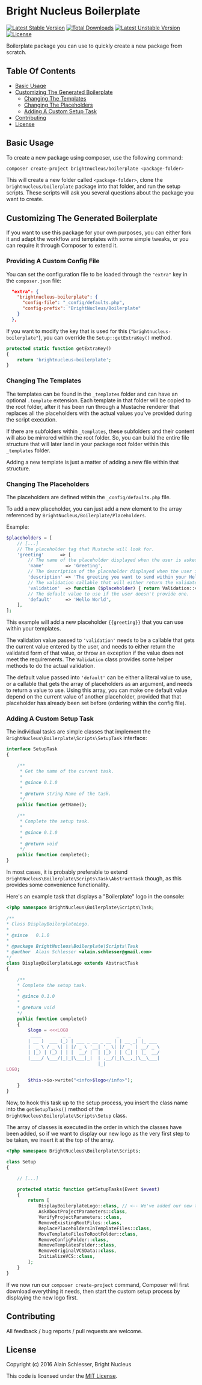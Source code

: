 # Bright Nucleus Boilerplate

[![Latest Stable Version](https://img.shields.io/packagist/v/brightnucleus/boilerplate.svg)](https://packagist.org/packages/brightnucleus/boilerplate)
[![Total Downloads](https://img.shields.io/packagist/dt/brightnucleus/boilerplate.svg)](https://packagist.org/packages/brightnucleus/boilerplate)
[![Latest Unstable Version](https://img.shields.io/packagist/vpre/brightnucleus/boilerplate.svg)](https://packagist.org/packages/brightnucleus/boilerplate)
[![License](https://img.shields.io/packagist/l/brightnucleus/boilerplate.svg)](https://packagist.org/packages/brightnucleus/boilerplate)

Boilerplate package you can use to quickly create a new package from scratch.

## Table Of Contents

* [Basic Usage](#basic-usage)
* [Customizing The Generated Boilerplate](#customizing-the-generated-boilerplate)
    * [Changing The Templates](#changing-the-templates)
    * [Changing The Placeholders](#changing-the-placeholders)
    * [Adding A Custom Setup Task](#adding-a-custom-setup-task)
* [Contributing](#contributing)
* [License](#license)

## Basic Usage

To create a new package using composer, use the following command:

```BASH
composer create-project brightnucleus/boilerplate <package-folder>
```

This will create a new folder called `<package-folder>`, clone the `brightnucleus/boilerplate` package into that folder, and run the setup scripts. These scripts will ask you several questions about the package you want to create.

## Customizing The Generated Boilerplate

If you want to use this package for your own purposes, you can either fork it and adapt the workflow and templates with some simple tweaks, or you can require it through Composer to extend it.

### Providing A Custom Config File

You can set the configuration file to be loaded through the `"extra"` key in the `composer.json` file:

```JSON
  "extra": {
    "brightnucleus-boilerplate": {
      "config-file": "_config/defaults.php",
      "config-prefix": "BrightNucleus/Boilerplate"
    }
  },
```

If you want to modify the key that is used for this (`"brightnucleus-boilerplate"`), you can override the `Setup::getExtraKey()` method.

```PHP
protected static function getExtraKey()
{
    return 'brightnucleus-boilerplate';
}
```

### Changing The Templates

The templates can be found in the `_templates` folder and can have an optional `.template` extension. Each template in that folder will be copied to the root folder, after it has been run through a Mustache renderer that replaces all the placeholders with the actual values you've provided during the script execution.

If there are subfolders within `_templates`, these subfolders and their content will also be mirrored within the root folder. So, you can build the entire file structure that will later land in your package root folder within this `_templates` folder.

Adding a new template is just a matter of adding a new file within that structure.

### Changing The Placeholders

The placeholders are defined within the `_config/defaults.php` file.

To add a new placeholder, you can just add a new element to the array referenced by `BrightNucleus/Boilerplate/Placeholders`.

Example:

```PHP
$placeholders = [
    // [...]
    // The placeholder tag that Mustache will look for.
    'greeting'      => [
        // The name of the placeholder displayed when the user is asked for values.
        'name'        => 'Greeting',
        // The description of the placeholder displayed when the user is asked for values.
        'description' => 'The greeting you want to send within your HelloWorld app.',
        // The validation callable that will either return the validate value or throw an exception.
        'validation'  => function ($placeholder) { return Validation::validateTrimmed($placeholder); },
        // The default value to use if the user doesn't provide one.
        'default'     => 'Hello World',
    ],
];
```

This example will add a new placeholder `{{greeting}}` that you can use within your templates.

The validation value passed to `'validation'` needs to be a callable that gets the current value entered by the user, and needs to either return the validated form of that value, or throw an exception if the value does not meet the requirements. The `Validation` class provides some helper methods to do the actual validation.

The default value passed into `'default'` can be either a literal value to use, or a callable that gets the array of placeholders as an argument, and needs to return a value to use. Using this array, you can make one default value depend on the current value of another placeholder, provided that that placeholder has already been set before (ordering within the config file).

### Adding A Custom Setup Task

The individual tasks are simple classes that implement the `BrightNucleus\Boilerplate\Scripts\SetupTask` interface:

```PHP
interface SetupTask
{

    /**
     * Get the name of the current task.
     *
     * @since 0.1.0
     *
     * @return string Name of the task.
     */
    public function getName();

    /**
     * Complete the setup task.
     *
     * @since 0.1.0
     *
     * @return void
     */
    public function complete();
}
```

In most cases, it is probably preferable to extend `BrightNucleus\Boilerplate\Scripts\Task\AbstractTask` though, as this provides some convenience functionality.

Here's an example task that displays a "Boilerplate" logo in the console:

```PHP
<?php namespace BrightNucleus\Boilerplate\Scripts\Task;

/**
* Class DisplayBoilerplateLogo.
*
* @since   0.1.0
*
* @package BrightNucleus\Boilerplate\Scripts\Task
* @author  Alain Schlesser <alain.schlesser@gmail.com>
*/
class DisplayBoilerplateLogo extends AbstractTask
{

    /**
    * Complete the setup task.
    *
    * @since 0.1.0
    *
    * @return void
    */
    public function complete()
    {
        $logo = <<<LOGO
         ____        _ _                 _       _
        | __ )  ___ (_) | ___ _ __ _ __ | | __ _| |_ ___
        |  _ \ / _ \| | |/ _ \ '__| '_ \| |/ _` | __/ _ \
        | |_) | (_) | | |  __/ |  | |_) | | (_| | |_  __/
        |____/ \___/|_|_|\___|_|  | .__/|_|\__,_|\__\___|
                                  |_|
LOGO;

        $this->io->write("<info>$logo</info>");
    }
}
```

Now, to hook this task up to the setup process, you insert the class name into the `getSetupTasks()` method of the `BrightNucleus\Boilerplate\Scripts\Setup` class.

The array of classes is executed in the order in which the classes have been added, so if we want to display our new logo as the very first step to be taken, we insert it at the top of the array.

```PHP
<?php namespace BrightNucleus\Boilerplate\Scripts;

class Setup
{

    // [...]

    protected static function getSetupTasks(Event $event)
    {
        return [
            DisplayBoilerplateLogo::class, // <-- We've added our new task step here.
            AskAboutProjectParameters::class,
            VerifyProjectParameters::class,
            RemoveExistingRootFiles::class,
            ReplacePlaceholdersInTemplateFiles::class,
            MoveTemplateFilesToRootFolder::class,
            RemoveConfigFolder::class,
            RemoveTemplatesFolder::class,
            RemoveOriginalVCSData::class,
            InitializeVCS::class,
        ];
    }
}
```

If we now run our `composer create-project` command, Composer will first download everything it needs, then start the custom setup process by displaying the new logo first.

## Contributing

All feedback / bug reports / pull requests are welcome.

## License

Copyright (c) 2016 Alain Schlesser, Bright Nucleus

This code is licensed under the [MIT License](LICENSE).

